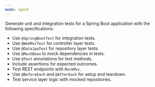 ```yaml
---
mode: agent
---
```


Generate unit and integration tests for a Spring Boot application with the following specifications:
- Use `@SpringBootTest` for integration tests.
- Use `@WebMvcTest` for controller layer tests.
- Use `@DataJpaTest` for repository layer tests.
- Use `@MockBean` to mock dependencies in tests.
- Use `@Test` annotations for test methods.
- Include assertions for expected outcomes.
- Test REST endpoints with `MockMvc`.
- Use `@BeforeEach` and `@AfterEach` for setup and teardown.
- Test service layer logic with mocked repositories.
